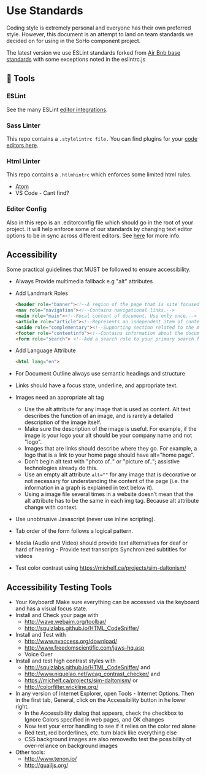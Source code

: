 # Use Standards

Coding style is extremely personal and everyone has their own preferred style. However, this document is an attempt to land on team standards we decided on for using in the SoHo component project.

The latest version we use ESLint standards forked from [Air Bnb base standards](https://www.npmjs.com/package/eslint-config-airbnb-base) with some exceptions noted in the
eslintrc.js

## :wrench: Tools

### ESLint

See the many ESLint [editor integrations](https://eslint.org/docs/user-guide/integrations).

### Sass Linter

This repo contains a `.stylelintrc file.` You can find plugins for your [code editors here](https://stylelint.io/user-guide/complementary-tools/).

### Html Linter

This repo contains a `.htlmhintrc` which enforces some limited html rules.

- [Atom](https://atom.io/packages/linter-htmlhint)
- VS Code - Cant find?

### Editor Config

Also in this repo is an .editorconfig file which should go in the root of your project.
It will help enforce some of our standards by changing text editor options to be in sync across different editors.
See [here](http://editorconfig.org/) for more info.

## Accessibility

Some practical guidelines that MUST be followed to ensure accessibility.

- Always Provide multimedia fallback e.g "alt" attributes
- Add Landmark Roles

    ```html
    <header role="banner"><!--A region of the page that is site focused. Typically your global page header.-->
    <nav role="navigation"><!--Contains navigational links.-->
    <main role="main"><!--Focal content of document. Use only once.-->
    <article role="article"><!--Represents an independent item of content. Use only once on outermost element of this type.-->
    <aside role="complementary"><!--Supporting section related to the main content even when separated.-->
    <footer role="contentinfo"><!--Contains information about the document (meta info, copyright, company info, etc).-->
    <form role="search"> <!--Add a search role to your primary search form.-->
    ```

- Add Language Attribute
    ```html
    <html lang="en">
    ```
- For Document Outline always use semantic headings and structure
- Links should have a focus state, underline, and appropriate text.
- Images need an appropriate alt tag
    - Use the alt attribute for any image that is used as content. Alt text describes the function of an image, and is rarely a detailed description of the image itself.
    - Make sure the description of the image is useful. For example, if the image is your logo your alt should be your company name and not "logo".
    - Images that are links should describe where they go. For example, a logo that is a link to your home page should have alt="home page".
    - Don’t begin alt text with "photo of.." or "picture of.."; assistive technologies already do this.
    - Use an empty alt attribute `alt=""` for any image that is decorative or not necessary for understanding the content of the page (i.e. the information in a graph is explained in text below it).
    - Using a image file several times in a website doesn’t mean that the alt attribute has to be the same in each img tag. Because alt attribute change with context.
- Use unobtrusive Javascript (never use inline scripting).
- Tab order of the form follows a logical pattern.
- Media (Audio and Video) should provide text alternatives for deaf or hard of hearing - Provide text transcripts Synchronized subtitles for videos
- Test color contrast using <https://michelf.ca/projects/sim-daltonism/>

## Accessibility Testing Tools

- Your Keyboard! Make sure everything can be accessed via the keyboard and has a visual focus state.
- Install and Check your page with
    - <http://wave.webaim.org/toolbar/>
    - <http://squizlabs.github.io/HTML_CodeSniffer/>
- Install and Test with
    - <http://www.nvaccess.org/download/>
    - <http://www.freedomscientific.com/jaws-hq.asp>
    - Voice Over
- Install and test high contrast styles with
    - <http://squizlabs.github.io/HTML_CodeSniffer/> and
    - <http://www.niquelao.net/wcag_contrast_checker/> and
    - <https://michelf.ca/projects/sim-daltonism/>
    or
    - <http://colorfilter.wickline.org/>
- In any version of Internet Explorer, open Tools - Internet Options. Then in the first tab, General, click on the Accessibility button in he lower right.
    - In the Accessibility dialog that appears, check the checkbox to Ignore Colors specified in web pages, and OK changes
    - Now test your error handling to see if it relies on the color red alone
    - Red text, red borderlines, etc. turn black like everything else
    - CSS background images are also removedto test the possibility of over-reliance on background images
- Other tools:
    - <http://www.tenon.io/>
    - <http://quailjs.org/>

